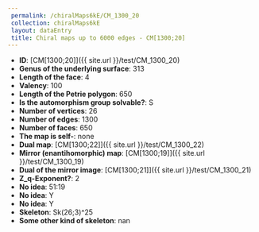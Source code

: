 ```yaml
--- 
 permalink: /chiralMaps6kE/CM_1300_20 
 collection: chiralMaps6kE
 layout: dataEntry
 title: Chiral maps up to 6000 edges - CM[1300;20]
---
```


- **ID**: [CM[1300;20]]({{ site.url }}/test/CM_1300_20)
- **Genus of the underlying surface**: 313
- **Length of the face**: 4
- **Valency**: 100
- **Length of the Petrie polygon**: 650
- **Is the automorphism group solvable?**: S
- **Number of vertices**: 26
- **Number of edges**: 1300
- **Number of faces**: 650
- **The map is self-**: none
- **Dual map**: [CM[1300;22]]({{ site.url }}/test/CM_1300_22)
- **Mirror (enantihomorphic) map**: [CM[1300;19]]({{ site.url }}/test/CM_1300_19)
- **Dual of the mirror image**: [CM[1300;21]]({{ site.url }}/test/CM_1300_21)
- **Z_q-Exponent?**: 2
- **No idea**:  51:19
- **No idea**: Y
- **No idea**: Y
- **Skeleton**: Sk(26;3)^25
- **Some other kind of skeleton**: nan
